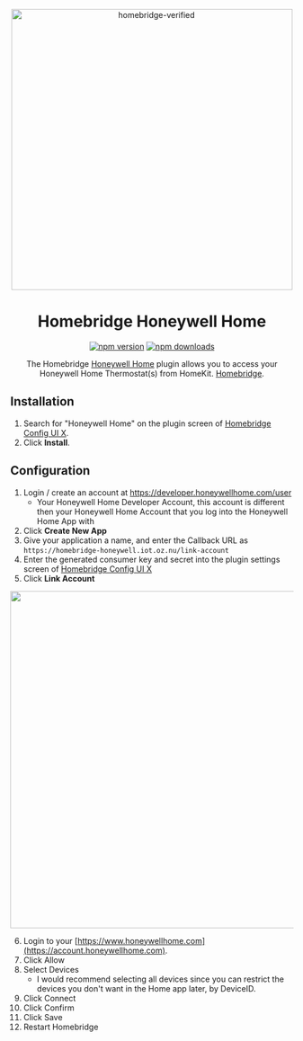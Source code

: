 <span align="center">

<a href="https://github.com/homebridge/verified/blob/master/verified-plugins.json"><img alt="homebridge-verified" src="https://raw.githubusercontent.com/donavanbecker/homebridge-honeywell-home/master/honeywell/Homebridge_x_Honeywell.svg?sanitize=true" width="500px"></a>

# Homebridge Honeywell Home

<a href="https://www.npmjs.com/package/homebridge-honeywell-home"><img title="npm version" src="https://badgen.net/npm/v/homebridge-honeywell-home" ></a>
<a href="https://www.npmjs.com/package/homebridge-honeywell-home"><img title="npm downloads" src="https://badgen.net/npm/dt/homebridge-honeywell-home" ></a>

<p>The Homebridge <a href="https://honeywellhome.com">Honeywell Home</a> 
plugin allows you to access your Honeywell Home Thermostat(s) from HomeKit.
  <a href="https://homebridge.io">Homebridge</a>. 
</p>

</span>

## Installation

1. Search for "Honeywell Home" on the plugin screen of [Homebridge Config UI X](https://github.com/oznu/homebridge-config-ui-x).
2. Click **Install**.

## Configuration

1. Login / create an account at https://developer.honeywellhome.com/user
    - Your Honeywell Home Developer Account, this account is different then your Honeywell Home Account that you log into the Honeywell Home App with
2. Click **Create New App**
3. Give your application a name, and enter the Callback URL as `https://homebridge-honeywell.iot.oz.nu/link-account`
4. Enter the generated consumer key and secret into the plugin settings screen of [Homebridge Config UI X](https://github.com/oznu/homebridge-config-ui-x)
5. Click **Link Account**

<p align="center">

<img src="https://user-images.githubusercontent.com/3979615/88920827-d5b97680-d2b0-11ea-9002-15209eebd995.png" width="600px">

</p>

6. Login to your [https://www.honeywellhome.com](https://account.honeywellhome.com).
7. Click Allow
8. Select Devices
    - I would recommend selecting all devices since you can restrict the devices you don't want in the Home app later, by DeviceID.
9. Click Connect
10. Click Confirm
11. Click Save
12. Restart Homebridge
